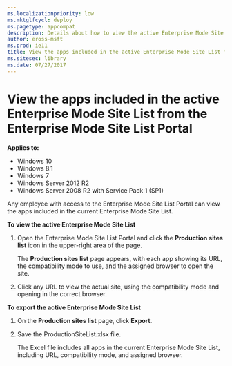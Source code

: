 ```yaml
---
ms.localizationpriority: low
ms.mktglfcycl: deploy
ms.pagetype: appcompat
description: Details about how to view the active Enterprise Mode Site List from the Enterprise Mode Site List Portal.
author: eross-msft
ms.prod: ie11
title: View the apps included in the active Enterprise Mode Site List from the Enterprise Mode Site List Portal (Internet Explorer 11 for IT Pros)
ms.sitesec: library
ms.date: 07/27/2017
---
```


# View the apps included in the active Enterprise Mode Site List from the Enterprise Mode Site List Portal

**Applies to:**

-   Windows 10
-   Windows 8.1
-   Windows 7
-   Windows Server 2012 R2
-   Windows Server 2008 R2 with Service Pack 1 (SP1)

Any employee with access to the Enterprise Mode Site List Portal can view the apps included in the current Enterprise Mode Site List.

**To view the active Enterprise Mode Site List**
1. Open the Enterprise Mode Site List Portal and click the **Production sites list** icon in the upper-right area of the page.

    The **Production sites list** page appears, with each app showing its URL, the compatibility mode to use, and the assigned browser to open the site.

2. Click any URL to view the actual site, using the compatibility mode and opening in the correct browser.
 

**To export the active Enterprise Mode Site List**
1. On the **Production sites list** page, click **Export**.

2. Save the ProductionSiteList.xlsx file.

   The Excel file includes all apps in the current Enterprise Mode Site List, including URL, compatibility mode, and assigned browser.
